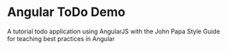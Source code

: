 # Angular ToDo Demo

A tutorial todo application using AngularJS with the John Papa Style Guide for teaching best practices in Angular